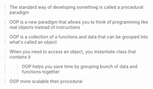 > The standard way of developing something is called a procedural paradigm

> OOP is a new paradigm that allows you to think of programming like real objects instead of instructions

> OOP is a collection of a functions and data that can be  grouped into what's called an object 

> When you need to access an object, you instantiate class that contains it 

>> OOP helps you save time by grouping bunch of data and functions together 

> OOP more scalable then procedural 


